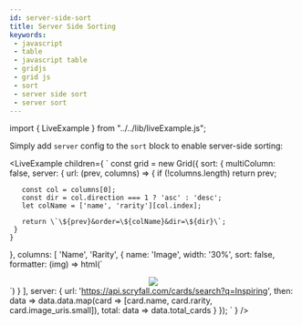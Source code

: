 ```yaml
---
id: server-side-sort
title: Server Side Sorting
keywords:
 - javascript
 - table
 - javascript table
 - gridjs
 - grid js
 - sort
 - server side sort
 - server sort
---
```


import { LiveExample } from "../../lib/liveExample.js";

Simply add `server` config to the `sort` block to enable server-side sorting:

<LiveExample children={
`
const grid = new Grid({
  sort: {
    multiColumn: false,
    server: {
      url: (prev, columns) => {
       if (!columns.length) return prev;
       
       const col = columns[0];
       const dir = col.direction === 1 ? 'asc' : 'desc';
       let colName = ['name', 'rarity'][col.index];
       
       return \`\${prev}&order=\${colName}&dir=\${dir}\`;
     }
    }
  },
  columns: [
   'Name',
   'Rarity',
   {
     name: 'Image',
     width: '30%',
     sort: false,
     formatter: (img) => html(\`<center><img src='\${img}'/></center>\`)
   }
  ],
  server: {
    url: 'https://api.scryfall.com/cards/search?q=Inspiring',
    then: data => data.data.map(card => [card.name, card.rarity, card.image_uris.small]),
    total: data => data.total_cards
  } 
});
`
} />
